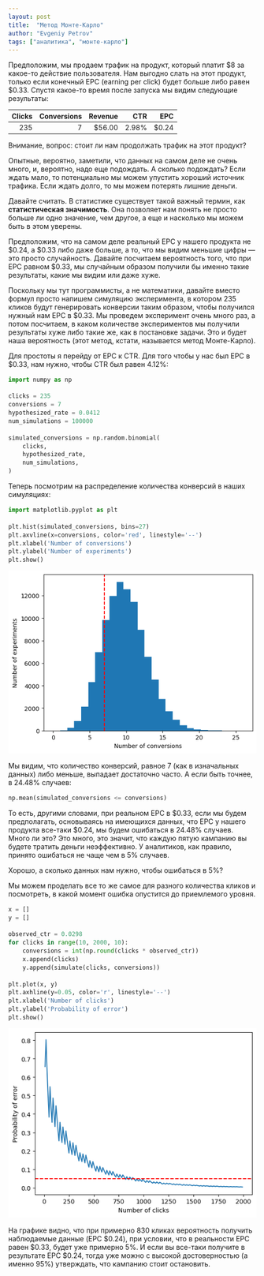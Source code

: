 ```yaml
---
layout: post
title:  "Метод Монте-Карло"
author: "Evgeniy Petrov"
tags: ["аналитика", "монте-карло"]
---
```


Предположим, мы продаем трафик на продукт, который платит $8 за какое-то действие пользователя. Нам выгодно слать на этот продукт, только если конечный EPC (earning per click) будет больше либо равен $0.33. Спустя какое-то время после запуска мы видим следующие результаты:

| Clicks | Conversions |   Revenue |   CTR |   EPC |
|-------:|------------:|----------:|------:|------:|
|    235 |           7 |    $56.00 | 2.98% | $0.24 |

Внимание, вопрос: стоит ли нам продолжать трафик на этот продукт?

Опытные, вероятно, заметили, что данных на самом деле не очень много, и, вероятно, надо еще подождать. А сколько подождать? Если ждать мало, то потенциально мы можем упустить хороший источник трафика. Если ждать долго, то мы можем потерять лишние деньги.

Давайте считать. В статистике существует такой важный термин, как **статистическая значимость**. Она позволяет нам понять не просто больше ли одно значение, чем другое, а еще и насколько мы можем быть в этом уверены.

Предположим, что на самом деле реальный EPC у нашего продукта не $0.24, а $0.33 либо даже больше, а то, что мы видим меньшие цифры — это просто случайность. Давайте посчитаем вероятность того, что при EPC равном $0.33, мы случайным образом  получили бы именно такие результаты, какие мы видим или даже хуже.

Поскольку мы тут программисты, а не математики, давайте вместо формул просто напишем симуляцию эксперимента, в котором 235 кликов будут генерировать конверсии таким образом, чтобы получился нужный нам EPC в $0.33. Мы проведем эксперимент очень много раз, а потом посчитаем, в каком количестве экспериментов мы получили результаты хуже либо такие же, как в постановке задачи. Это и будет наша вероятность (этот метод, кстати, называется метод Монте-Карло).

Для простоты я перейду от EPC к CTR. Для того чтобы у нас был EPC в $0.33, нам нужно, чтобы CTR был равен 4.12%:

```python
import numpy as np

clicks = 235
conversions = 7
hypothesized_rate = 0.0412
num_simulations = 100000

simulated_conversions = np.random.binomial(
    clicks,
    hypothesized_rate,
    num_simulations,
)
```

Теперь посмотрим на распределение количества конверсий в наших симуляциях:
```python
import matplotlib.pyplot as plt

plt.hist(simulated_conversions, bins=27)
plt.axvline(x=conversions, color='red', linestyle='--')
plt.xlabel('Number of conversions')
plt.ylabel('Number of experiments')
plt.show()
```

![](/assets/monte-carlo-1.png)

Мы видим, что количество конверсий, равное 7 (как в изначальных данных) либо меньше, выпадает достаточно часто. А если быть точнее, в 24.48% случаев:

```python
np.mean(simulated_conversions <= conversions)
```

То есть, другими словами, при реальном EPC в $0.33, если мы будем предполагать, основываясь на имеющихся данных, что EPC у нашего продукта все-таки $0.24, мы будем ошибаться в 24.48% случаев. Много ли это? Это много, это значит, что каждую пятую кампанию вы будете тратить деньги неэффективно. У аналитиков, как правило, принято ошибаться не чаще чем в 5% случаев.

Хорошо, а сколько данных нам нужно, чтобы ошибаться в 5%?

Мы можем проделать все то же самое для разного количества кликов и посмотреть, в какой момент ошибка опустится до приемлемого уровня.

```python
x = []
y = []

observed_ctr = 0.0298
for clicks in range(10, 2000, 10):
    conversions = int(np.round(clicks * observed_ctr))
    x.append(clicks)
    y.append(simulate(clicks, conversions))

plt.plot(x, y)
plt.axhline(y=0.05, color='r', linestyle='--')
plt.xlabel('Number of clicks')
plt.ylabel('Probability of error')
plt.show()
```
![](/assets/monte-carlo-2.png)

На графике видно, что при примерно 830 кликах вероятность получить наблюдаемые данные (EPC $0.24), при условии, что в реальности EPC равен $0.33, будет уже примерно 5%. И если вы все-таки получите в результате EPC $0.24, тогда уже можно с высокой достоверностью (а именно 95%) утверждать, что кампанию стоит остановить.